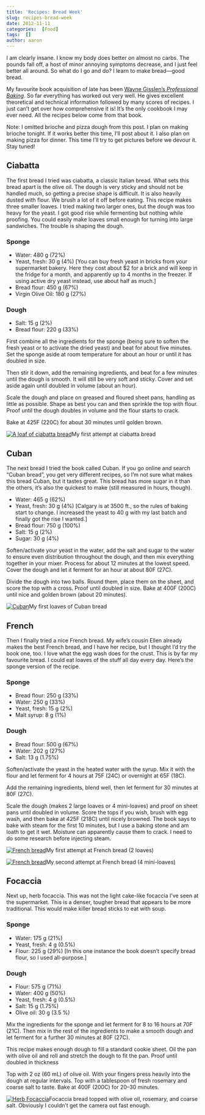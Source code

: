 ```yaml
---
title: 'Recipes: Bread Week'
slug: recipes-bread-week
date: 2012-11-11
categories:  [Food]
tags:  []
author: aaron
---
```


I am clearly insane. I know my body does better on almost no carbs. The pounds fall off, a host of minor annoying symptoms decrease, and I just feel better all around. So what do I go and do? I learn to make bread—good bread.

My favourite book acquisition of late has been [Wayne Gisslen’s *Professional Baking*](../professional-baking-by-wayne-gisslen "“Professional Baking” by Wayne Gisslen"). So far everything has worked out very well. He gives excellent theoretical and technical information followed by many scores of recipes. I just can’t get over how comprehensive it is! It’s the only cookbook I may ever need. All the recipes below come from that book.

Note: I omitted brioche and pizza dough from this post. I plan on making brioche tonight. If it works better this time, I’ll post about it. I also plan on making pizza for dinner. This time I’ll try to get pictures before we devour it. Stay tuned!

## Ciabatta

The first bread I tried was ciabatta, a classic Italian bread. What sets this bread apart is the olive oil. The dough is very sticky and should not be handled much, so getting a precise shape is difficult. It is also heavily dusted with flour. We brush a lot of it off before eating. This recipe makes three smaller loaves. I tried making two larger ones, but the dough was too heavy for the yeast. I got good rise while fermenting but nothing while proofing. You could easily make loaves small enough for turning into large sandwiches. The trouble is shaping the dough.

### Sponge

- Water: 480 g (72%)
- Yeast, fresh: 30 g (4%) [You can buy fresh yeast in bricks from your supermarket bakery. Here they cost about $2 for a brick and will keep in the fridge for a month, and apparently up to 4 months in the freezer. If using active dry yeast instead, use about half as much.]
- Bread flour: 450 g (67%)
- Virgin Olive Oil: 180 g (27%)

### Dough

- Salt: 15 g (2%)
- Bread flour: 220 g (33%)

First combine all the ingredients for the sponge (being sure to soften the fresh yeast or to activate the dried yeast) and beat for about five minutes. Set the sponge aside at room temperature for about an hour or until it has doubled in size.

Then stir it down, add the remaining ingredients, and beat for a few minutes until the dough is smooth. It will still be very soft and sticky. Cover and set aside again until doubled in volume (about an hour).

Scale the dough and place on greased and floured sheet pans, handling as little as possible. Shape as best you can and then sprinkle the top with flour. Proof until the dough doubles in volume and the flour starts to crack.

Bake at 425F (220C) for about 30 minutes until golden brown.

[![A loaf of ciabatta bread](2012-10-20-20.28.51-225x300.jpg "Ciabatta")](2012-10-20-20.28.51.jpg)My first attempt at ciabatta bread



## Cuban

The next bread I tried the book called Cuban. If you go online and search “Cuban bread”, you get very different recipes, so I’m not sure what makes this bread Cuban, but it tastes great. This bread has more sugar in it than the others, it’s also the quickest to make (still measured in hours, though).

- Water: 465 g (62%)
- Yeast, fresh: 30 g (4%) [Calgary is at 3500 ft., so the rules of baking start to change. I increased the yeast to 40 g with my last batch and finally got the rise I wanted.]
- Bread flour: 750 g (100%)
- Salt: 15 g (2%)
- Sugar: 30 g (4%)

Soften/activate your yeast in the water, add the salt and sugar to the water to ensure even distribution throughout the dough, and then mix everything together in your mixer. Process for about 12 minutes at the lowest speed. Cover the dough and let it ferment for an hour at about 80F (27C).

Divide the dough into two balls. Round them, place them on the sheet, and score the top with a cross. Proof until doubled in size. Bake at 400F (200C) until nice and golden brown (about 20 minutes).

[![Cuban](2012-10-26-20.52.15-225x300.jpg "Cuban")](2012-10-26-20.52.15.jpg)My first loaves of Cuban bread



## French

Then I finally tried a nice French bread. My wife’s cousin Ellen already makes the best French bread, and I have her recipe, but I thought I’d try the book one, too. I love what the egg wash does for the crust. This is by far my favourite bread. I could eat loaves of the stuff all day every day. Here’s the sponge version of the recipe.

### Sponge

- Bread flour: 250 g (33%)
- Water: 250 g (33%)
- Yeast, fresh: 15 g (2%)
- Malt syrup: 8 g (1%)

### Dough

- Bread flour: 500 g (67%)
- Water: 202 g (27%)
- Salt: 13 g (1.75%)

Soften/activate the yeast in the heated water with the syrup. Mix it with the flour and let ferment for 4 hours at 75F (24C) or overnight at 65F (18C).

Add the remaining ingredients, blend well, then let ferment for 30 minutes at 80F (27C).

Scale the dough (makes 2 large loaves or 4 mini-loaves) and proof on sheet pans until doubled in volume. Score the tops if you wish, brush with egg wash, and then bake at 425F (218C) until nicely browned. The book says to bake with steam for the first 10 minutes, but I use a baking stone and am loath to get it wet. Moisture can apparently cause them to crack. I need to do some research before injecting steam.

[![French bread](2012-10-28-10.43.06-300x225.jpg "French bread")](2012-10-28-10.43.06.jpg)My first attempt at French bread (2 loaves)



[![French bread](2012-11-09-10.48.20-225x300.jpg "French bread")](2012-11-09-10.48.20.jpg)My second attempt at French bread (4 mini-loaves)



## Focaccia

Next up, herb focaccia. This was not the light cake-like focaccia I’ve seen at the supermarket. This is a denser, tougher bread that appears to be more traditional. This would make killer bread sticks to eat with soup.

### Sponge

- Water: 175 g (21%)
- Yeast, fresh: 4 g (0.5%)
- Flour: 225 g (29%) [In this one instance the book doesn’t specify bread flour, so I used all-purpose.]

### Dough

- Flour: 575 g (71%)
- Water: 400 g (50%)
- Yeast, fresh: 4 g (0.5%)
- Salt: 15 g (1.75%)
- Olive oil: 30 g (3.5 %)

Mix the ingredients for the sponge and let ferment for 8 to 16 hours at 70F (21C). Then mix in the rest of the ingredients to make a smooth dough and let ferment for a further 30 minutes at 80F (27C).

This recipe makes enough dough to fill a standard cookie sheet. Oil the pan with olive oil and roll and stretch the dough to fit the pan. Proof until doubled in thickness

Top with 2 oz (60 mL) of olive oil. With your fingers press heavily into the dough at regular intervals. Top with a tablespoon of fresh rosemary and coarse salt to taste. Bake at 400F (200C) for 20–30 minutes.

[![Herb Focaccia](2012-11-09-21.04.30-225x300.jpg "Herb Focaccia")](2012-11-09-21.04.30.jpg)Focaccia bread topped with olive oil, rosemary, and coarse salt. Obviously I couldn’t get the camera out fast enough.
